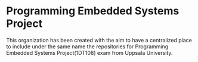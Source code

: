 # Programming Embedded Systems Project
This organization has been created with the aim to have a centralized place to include under the same name the repositories for Programming Embedded Systems Project(1DT108) exam from Uppsala University.